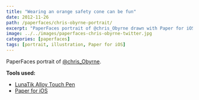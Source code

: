```yaml
---
title: "Wearing an orange safety cone can be fun"
date: 2012-11-26
path: /paperfaces/chris-obyrne-portrait/
excerpt: "PaperFaces portrait of @chris_Obyrne drawn with Paper for iOS on an iPad."
image: ../../images/paperfaces-chris-obyrne-twitter.jpg
categories: [paperfaces]
tags: [portrait, illustration, Paper for iOS]
---
```


PaperFaces portrait of [@chris_Obyrne](https://twitter.com/chris_Obyrne).

**Tools used:**

- [LunaTik Alloy Touch Pen](https://www.amazon.com/gp/product/B00821TR7G/ref=as_li_ss_tl?ie=UTF8&tag=mademist-20&linkCode=as2&camp=1789&creative=390957&creativeASIN=B00821TR7G)
- [Paper for iOS](https://paper.bywetransfer.com/)
